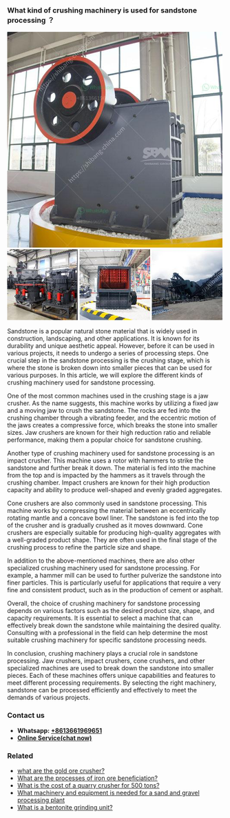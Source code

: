 <h3>What kind of crushing machinery is used for sandstone processing ？</h3><img src='1701742760.jpg' alt=''><p>Sandstone is a popular natural stone material that is widely used in construction, landscaping, and other applications. It is known for its durability and unique aesthetic appeal. However, before it can be used in various projects, it needs to undergo a series of processing steps. One crucial step in the sandstone processing is the crushing stage, which is where the stone is broken down into smaller pieces that can be used for various purposes. In this article, we will explore the different kinds of crushing machinery used for sandstone processing.</p><p>One of the most common machines used in the crushing stage is a jaw crusher. As the name suggests, this machine works by utilizing a fixed jaw and a moving jaw to crush the sandstone. The rocks are fed into the crushing chamber through a vibrating feeder, and the eccentric motion of the jaws creates a compressive force, which breaks the stone into smaller sizes. Jaw crushers are known for their high reduction ratio and reliable performance, making them a popular choice for sandstone crushing.</p><p>Another type of crushing machinery used for sandstone processing is an impact crusher. This machine uses a rotor with hammers to strike the sandstone and further break it down. The material is fed into the machine from the top and is impacted by the hammers as it travels through the crushing chamber. Impact crushers are known for their high production capacity and ability to produce well-shaped and evenly graded aggregates.</p><p>Cone crushers are also commonly used in sandstone processing. This machine works by compressing the material between an eccentrically rotating mantle and a concave bowl liner. The sandstone is fed into the top of the crusher and is gradually crushed as it moves downward. Cone crushers are especially suitable for producing high-quality aggregates with a well-graded product shape. They are often used in the final stage of the crushing process to refine the particle size and shape.</p><p>In addition to the above-mentioned machines, there are also other specialized crushing machinery used for sandstone processing. For example, a hammer mill can be used to further pulverize the sandstone into finer particles. This is particularly useful for applications that require a very fine and consistent product, such as in the production of cement or asphalt.</p><p>Overall, the choice of crushing machinery for sandstone processing depends on various factors such as the desired product size, shape, and capacity requirements. It is essential to select a machine that can effectively break down the sandstone while maintaining the desired quality. Consulting with a professional in the field can help determine the most suitable crushing machinery for specific sandstone processing needs.</p><p>In conclusion, crushing machinery plays a crucial role in sandstone processing. Jaw crushers, impact crushers, cone crushers, and other specialized machines are used to break down the sandstone into smaller pieces. Each of these machines offers unique capabilities and features to meet different processing requirements. By selecting the right machinery, sandstone can be processed efficiently and effectively to meet the demands of various projects.</p><h3>Contact us</h3><ul><li><strong>Whatsapp:&nbsp;<a href="https://wa.me/8613661969651">+8613661969651</a></strong></li><li><a href="https://swt.shibang-china.com/?git&amp;zhl&amp;What kind of crushing machinery is used for sandstone processing ？"><strong>Online Service(chat now)</strong></a></li></ul><h3>Related</h3><ul><li><a href='what are the gold ore crusher.md'>what are the gold ore crusher?</a></li><li><a href='What are the processes of iron ore beneficiation.md'>What are the processes of iron ore beneficiation?</a></li><li><a href='What is the cost of a quarry crusher for 500 tons.md'>What is the cost of a quarry crusher for 500 tons?</a></li><li><a href='What machinery and equipment is needed for a sand and gravel processing plant.md'>What machinery and equipment is needed for a sand and gravel processing plant</a></li><li><a href='What is a bentonite grinding unit.md'>What is a bentonite grinding unit?</a></li></ul>